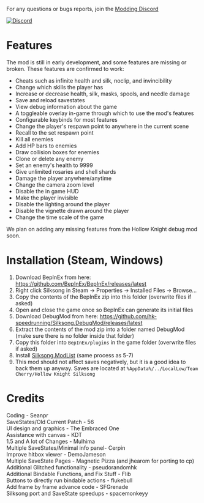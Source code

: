 For any questions or bugs reports, join the [Modding Discord](https://discord.gg/F6Y5TeFQ8j)

[![Discord](https://img.shields.io/discord/879125729936298015.svg?logo=discord&logoColor=white&logoWidth=20&labelColor=7289DA&label=Discord&color=17cf48)](https://discord.gg/F6Y5TeFQ8j)

# Features

The mod is still in early development, and some features are missing or broken. These features are confirmed to work:
* Cheats such as infinite health and silk, noclip, and invincibility
* Change which skills the player has
* Increase or decrease health, silk, masks, spools, and needle damage
* Save and reload savestates
* View debug information about the game
* A toggleable overlay in-game through which to use the mod's features
* Configurable keybinds for most features
* Change the player's respawn point to anywhere in the current scene
* Recall to the set respawn point
* Kill all enemies
* Add HP bars to enemies
* Draw collision boxes for enemies
* Clone or delete any enemy
* Set an enemy's health to 9999
* Give unlimited rosaries and shell shards
* Damage the player anywhere/anytime
* Change the camera zoom level
* Disable the in game HUD
* Make the player invisible
* Disable the lighting around the player
* Disable the vignette drawn around the player
* Change the time scale of the game

We plan on adding any missing features from the Hollow Knight debug mod soon.

# Installation (Steam, Windows)

1) Download BepInEx from here: https://github.com/BepInEx/BepInEx/releases/latest
1) Right click Silksong in Steam -> Properties -> Installed Files -> Browse...
3) Copy the contents of the BepInEx zip into this folder (overwrite files if asked)
4) Open and close the game once so BepInEx can generate its initial files
5) Download DebugMod from here: https://github.com/hk-speedrunning/Silksong.DebugMod/releases/latest
6) Extract the contents of the mod zip into a folder named DebugMod (make sure there is no folder inside that folder)
7) Copy this folder into `BepInEx/plugins` in the game folder (overwrite files if asked)
8) Install [Silksong.ModList](https://github.com/silksong-modding/Silksong.ModList) (same process as 5-7)
9) This mod should not affect saves negatively, but it is a good idea to back them up anyway.
   Saves are located at `%AppData%/../LocalLow/Team Cherry/Hollow Knight Silksong`
   
# Credits

Coding - Seanpr<br />
SaveStates/Old Current Patch - 56<br />
UI design and graphics - The Embraced One<br />
Assistance with canvas - KDT<br />
1.5 and A lot of Changes - Mulhima<br />
Multiple SaveStates/Minimal info panel- Cerpin<br />
Improve hitbox viewer - DemoJameson<br />
Multiple SaveState Pages - Magnetic Pizza (and jhearom for porting to cp)<br />
Additional Glitched functionality - pseudorandomhk<br />
Additional Bindable Functions, and Fix Stuff - Flib<br/>
Buttons to directly run bindable actions - flukebull<br/>
Add frame by frame advance code - SFGrenade<br/>
Silksong port and SaveState speedups - spacemonkeyy<br/>

